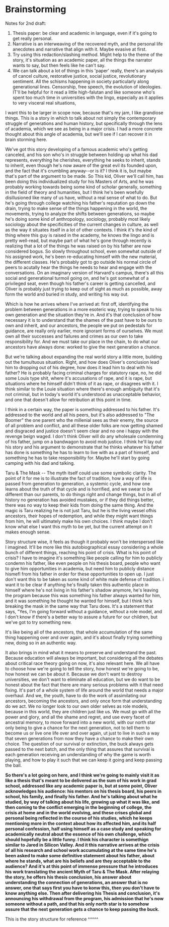 # Brainstorming

Notes for 2nd draft:

1. Thesis paper: be clear and academic in language, even if it's going to get really personal.
2. Narrative is an interweaving of the recovered myth, and the personal life anecdotes and narrative that align with it. Maybe evasive at first.
3. Try using this redaction/slashing method. Might help to the theme of the story, it's situation as an academic paper, all the things the narrator wants to say, but then feels like he can't say. 
4. We can talk about a lot of things in this 'paper' really, there's an analysis of cancel culture, restorative justice, social justice, revolutionary sentiment. All the schisms happening in society particularly along generational lines. Censorship, free speech, the evolution of ideologies. IT'll be helpful for it read a little high-falutan and like someone who's spent too much time in universities with the lingo, especially as it applies to very visceral real situations, 



I want this to be larger in scope now, because that's my jam, I like grandiose things. This is a story in which to talk about not simply the contemporary struggle of generations and human history, but specifically through the lens of academia, which we see as being in a major crisis. I had a more concrete thought about this angle of academia, but we'll see if I can recover it in brain storming here.

We've got this story developing of a famous academic who's getting canceled, and his son who's in struggle between holding up what his dad represents, everything he cherishes, everything he seeks to inherit, stands to inherit, even though he's now aware of the great evil its founded upon, and the fact that it's crumbling anyway--or is it? I think it is, but maybe that's part of the argument to be made. So This kid, Oliver we'll call him, has been doing this individualized study for his Masters of Arts, and he was probably working towards being some kind of scholar generally, something in the field of theory and humanities, but I think he's been woefully disillusioned like many of us have, without a real sense of what to do. But he's going through college watching his father's reputation go down the drain, trying to make sense of the things happening in the world, the movements, trying to analyze the shifts between generations, so maybe he's doing some kind of anthropology, sociology, probably most likely sociology about the specificities of the current changes in culture, as well as the way it situates itself in a lot of other contexts. I think it's the kind of thing where this guy is raised in the academy, he knows the lingo and is pretty well-read, but maybe part of what he's gone through recently is realizing that a lot of the things he was raised on by his father are now considered bogus. So slowly throughout school, even somewhat outside of his assigned work, he's been re-educating himself with the new material, the different classes. He's probably got to go outside his normal circle of peers to acutally hear the things he needs to hear and engage with the conversations. On an imaginary version of Harvard's campus, there's all this social and generational turmoil going on, and he's got somewhat of a privileged seat, even though his father's career is getting cancelled, and Oliver is probably just trying to keep out of sight as much as possible, away form the world and buried in study, and writing his way out. 

Which is how he arrives where I've arrived at: first off, identifying the problem between generations in a more esoteric way, trying to speak to his own generation and the situation they're in. And it's that conclusion of how necessary it is to understand that the shames of the past have to be ours to own and inherit, and our ancestors, the people we put on pedestals for guidance, are really only earlier, more ignorant forms of ourselves. We must own all their successes and failures and crimes as our own to take responsibility for. And we must take our place in the chain, to do what our ancestors have always done: worked to give the next generation a chance. 

But we're talking about expanding the real world story a little more, building out the tumultuous situation. Right, and how does Oliver's conclusion lead him to dropping out of his degree, how does it lead him to deal with his father? He is probably facing criminal charges for statutory rape, no, he did some Louis type shit, where it's accusations of rape, and it is rape, but situations where he himself didn't think of it as rape, or disagrees with it. I think similar to the Louie situation where there's enough ambiguity that it's not criminal, but in today's world it's understood as unacceptable behavior, and one that doesn't allow for retribution at this point in time. 

I think in a certain way, the paper is something addressed to his father. It's addressed to the world and all his peers, but it's also addressed to "The Boomer" the one parent who the millenial sees as their enemy, the source of all problem and conflict, and all these older folks are now getting shamed and disgraced and justice doesn't seem clear and no one i happy with the revenge beign waged. I don't think Oliver will do any wholesale condemning of his father, jump on a bandwagon to avoid mob justice. I think he'll lay out his story and his argument to demonstrate that he thinks whatever his father has done is something he has to learn to live with as a part of himself, and something he has to take responsibility for. Maybe he'll start by going camping with his dad and talking.



Taru & The Mask -- The myth itself could use some symbolic clarity. The point of it for me is to illustrate the fact of tradition, how a way of life is passed from generation to generation, a systemic cycle, and how one learns about the truth of that cycle and is horrified, and we swear to be different than our parents, to do things right and change things, but in all of history no generation has avoided mustakes, or if they did things better, there was no way to keep their kids from doing the same thing. And the magic is Taru realizing he is not just Taru, but he is the living vessel ofhis ancestors, their hopes of redemption, and while they might want things from him, he will ultimately make his own choices. I think maybe I don't know what else I want this myth to be yet, but the current attempt on it makes enough sense. 



Story structure wise, it feels as though it probably won't be interspersed like I imagined. It'll be more like this autobiographical essay considering a whole bunch of different things, reaching his point of crisis. What is his point of crisis? I have to imagine it's something like people calling for him to publicly condemn his father, like even people on his thesis board, people who want to give him opportunities in academia, but need him to publicly distance hismefl from his father in order for these opportunities to open up. I just don't want this to be taken as some kind of white male defense of tradition. i want it to be clear if anything he's finally taken this authentic place in himself where he's not living in his father's shadow anymore, he's leaving the program because this was something his father always wanted for him, and it was something he thought he wanted for himself,  but I think he's breaking the mask in the same way that Taru does. It's a statement that says, "Yes, I'm going forward without a guidance, without a role model, and I don't know if there's a better way to assure a future for our children, but we've got to try something new.

It's like being all of the ancestors, that whole accumulation of the same thing happening over and over again, and it's about finally trying something new, doing so in an authentic way. 

It also brings in mind what it means to preserve and understand the past. Because education will always be important, but considering all the debates about critical race theory going on now, it's also relevant here. We all have to choose how we're going to tell the story, how honest we're going to be, how honest we can be about it. Because we don't want to destroy universities, we don't want to eliminate all education, but we do want to be honest about the fact that there are many serious problems with it that need fixing. It's part of a whole system of life around the world that needs a major overhaul. And we, the youth, have to do the work of assimilating our ancestors, becoming the ancestors, and only once form that understanding do we act. We no longer look to our own older selves as role models, because in this world, they are children just like us. We must go with all the power and glory, and all the shame and regret, and use every facet of ancestral memory, to move forward into a new world, with our north star only being to give a chance for the next generation, not to tell them to become us or live one life over and over again, ut just to live in such a way that seven generations from now they have a chance to make their own choice. The question of our survival or extinction, the buck always gets passed to the next batch, and the only thing that assures that survival is each generation receiving an understanding of why the game is worth playing, and how to play it such that we can keep it going and keep passing the ball. 

**So there's a lot going on here, and I think we're going to mainly visit it as like a thesis that's meant to be delivered as the sum of his work in grad school, addressed like any academic paper is, but at some point, Oliver acknowledges his audience: his mentors on his thesis board, his peers in school, his family, and finally his father. And he's talking about what he studied, by way of talking about his life, growing up what it was like, and then coming to the conflict emerging in the beginning of college, the crisis at home and in the world evolving, and these crises global and personal being reflected in the course of his studies, which he keeps mentioning more in the context about how its affected him, and its half personal confession, half using himself as a case study and speaking for academically neutral about the essence of his own challenge, which should hopefully be a little funny. I think his character is somethign similar to Jared in Silicon Valley. And it this narrative arrives at the crisis of all his research and school work accumulating at the same time he's been asked to make some definitive statement about his father, about where he stands, what are his beliefs and are they acceptable to the audience? And it's at this point of immense pressure that he introduces his work translating the ancient Myth of Taru & The Mask. After relaying the story, he offers his thesis conclusion, his answer about understanding the connection of generations, an answer that is no answer, one that says first you have to konw this, then you don't have to know anything else. Then after delivering his Thesis and conclusion, it's announcing his withdrawal from the program, his admission that he's now someone without a path, and that his only north star is to somehow assure that the next generation gets a chance to keep passing the buck.** 

This is the story structure for reference ^^^^^





